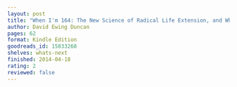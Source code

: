 ```yaml
---
layout: post
title: "When I'm 164: The New Science of Radical Life Extension, and What Happens If It Succeeds"
author: David Ewing Duncan
pages: 62
format: Kindle Edition
goodreads_id: 15833268
shelves: whats-next
finished: 2014-04-18
rating: 2
reviewed: false
---
```


